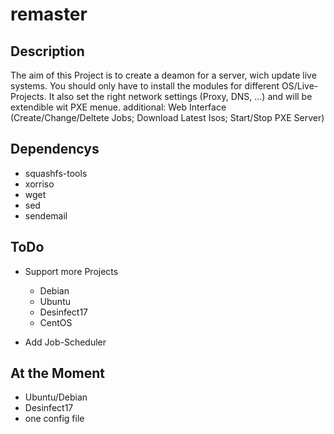 # remaster


## Description

The aim of this Project is to create a deamon for a server, wich update live systems. You should only have to install the modules for different OS/Live-Projects. It also set the right network settings (Proxy, DNS, ...) and will be extendible wit PXE menue. additional: Web Interface (Create/Change/Deltete Jobs; Download Latest Isos; Start/Stop PXE Server)

## Dependencys

- squashfs-tools
- xorriso
- wget
- sed
- sendemail

## ToDo

- Support more Projects

  - Debian
  - Ubuntu
  - Desinfect17
  - CentOS

- Add Job-Scheduler

## At the Moment

- Ubuntu/Debian
- Desinfect17
- one config file
